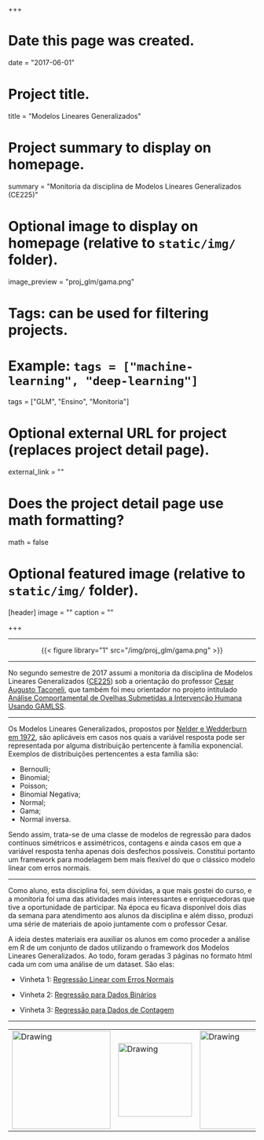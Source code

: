 +++
# Date this page was created.
date = "2017-06-01"

# Project title.
title = "Modelos Lineares Generalizados"

# Project summary to display on homepage.
summary = "Monitoria da disciplina de Modelos Lineares Generalizados (CE225)"

# Optional image to display on homepage (relative to `static/img/` folder).
image_preview = "proj_glm/gama.png"

# Tags: can be used for filtering projects.
# Example: `tags = ["machine-learning", "deep-learning"]`
tags = ["GLM", "Ensino", "Monitoria"]

# Optional external URL for project (replaces project detail page).
external_link = ""

# Does the project detail page use math formatting?
math = false

# Optional featured image (relative to `static/img/` folder).
[header]
image = ""
caption = ""

+++

---

<center>
{{< figure library="1" src="/img/proj_glm/gama.png" >}}
</center>

---

No segundo semestre de 2017 assumi a monitoria da disciplina de Modelos Lineares Generalizados ([CE225][glm]) sob a orientação do professor [Cesar Augusto Taconeli][cesar], que também foi meu orientador no projeto intitulado [Análise Comportamental de Ovelhas Submetidas a Intervenção Humana Usando GAMLSS](/projects/gamlss). 

---

Os Modelos Lineares Generalizados, propostos por [Nelder e Wedderburn em 1972][artigo], são aplicáveis em casos nos quais a variável resposta pode ser representada por alguma distribuição pertencente à família exponencial. Exemplos de distribuições pertencentes a esta família são:

 - Bernoulli; 
 - Binomial; 
 - Poisson; 
 - Binomial Negativa; 
 - Normal; 
 - Gama;
 - Normal inversa.
 
Sendo assim, trata-se de uma classe de modelos de regressão para dados contínuos simétricos e assimétricos, contagens e ainda casos em que a variável resposta tenha apenas dois desfechos possíveis. Constitui portanto um framework para modelagem bem mais flexível do que o clássico modelo linear com erros normais.

---

Como aluno, esta disciplina foi, sem dúvidas, a que mais gostei do curso, e a monitoria foi uma das atividades mais interessantes e enriquecedoras que tive a oportunidade de participar. Na época eu ficava disponível dois dias da semana para atendimento aos alunos da disciplina e além disso, produzi uma série de materiais de apoio juntamente com o professor Cesar. 

A ideia destes materiais era auxiliar os alunos em como proceder a análise em R de um conjunto de dados utilizando o framework dos Modelos Lineares Generalizados. Ao todo, foram geradas 3 páginas no formato html cada um com uma análise de um dataset. São elas:

 - Vinheta 1: [Regressão Linear com Erros Normais](/img/proj_glm/v1.html)
 
 - Vinheta 2: [Regressão para Dados Binários](/img/proj_glm/v2.html)
 
 - Vinheta 3: [Regressão para Dados de Contagem](/img/proj_glm/v3.html)

---

<table><tr>
<td> <img src="/img/proj_glm/logo-pet.png" alt="Drawing" style="width: 200px;"/> </td>
<td> <img src="/img/proj_glm/leg.png" alt="Drawing" style="width: 150px;"/> </td>
<td> <img src="/img/proj_glm/ufpr.jpg" alt="Drawing" style="width: 200px;"/> </td>
</tr></table>

[glm]: https://docs.ufpr.br/~taconeli/CE22517/CE22517.html
[cesar]: https://docs.ufpr.br/~taconeli/
[artigo]: https://docs.ufpr.br/~taconeli/CE22517/artigo.pdf
